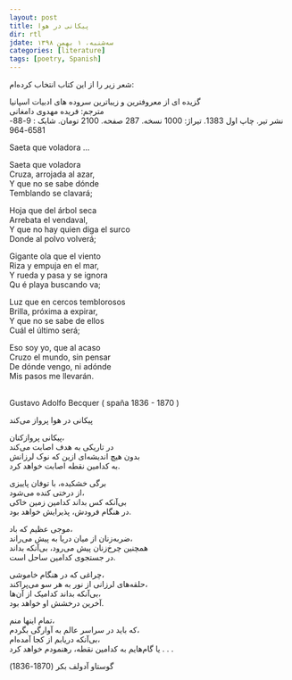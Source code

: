```yaml
---
layout: post
title: پیکانی در هوا
dir: rtl
jdate: سه‌شنبه، ۱ بهمن ۱۳۹۸
categories: [literature]
tags: [poetry, Spanish]
---
```


شعر زیر را از این کتاب انتخاب کرده‌ام:<br>

گزیده ای از معروفترین و زیباترین سروده های ادبیات اسپانیا<br>
مترجم: فریده مهدوی دامغانی<br> 
نشر تیر. چاپ اول 1383. تیراژ: 1000 نسخه. 287 صفحه. 2100 تومان. شابک : 9-88-6581-964


<div class="english-text">
Saeta que voladora ...<br>

Saeta que voladora<br>
Cruza, arrojada al azar,<br>
Y que no se sabe dónde<br>
Temblando se clavará;<br>

Hoja que del árbol seca<br>
Arrebata el vendaval,<br>
Y que no hay quien diga el surco<br>
Donde al polvo volverá;<br>

Gigante ola que el viento<br>
Riza y empuja en el mar,<br>
Y rueda y pasa y se ignora<br>
Qu é  playa buscando va;<br>

Luz que en cercos temblorosos<br>
Brilla, próxima a expirar,<br>
Y que no se sabe de ellos<br>
Cuál el último será;<br>

Eso soy yo, que al acaso<br>
Cruzo el mundo, sin pensar<br>
De dónde vengo, ni adónde<br>
Mis pasos me llevarán.<br><br>

Gustavo Adolfo Becquer ( spaña 1836 - 1870 )<br>
</div>

پیکانی در هوا پرواز می‌کند<br>

پیکانی پروازکنان،<br>
در تاریکی به هدف اصابت می‌کند<br>
بدون هیچ اندیشه‌ای ازین که نوک لرزانش<br>
به کدامین نقطه اصابت خواهد کرد.<br>

برگی خشکیده، با توفان پاییزی<br>
از درختی کنده می‌شود،<br>
بی‌آنکه کس بداند کدامین زمین خاکی<br>
در هنگام فرودش، پذیرایش خواهد بود.<br>

موجی عظیم که باد،<br>
ضربه‌زنان از میان دریا به پیش می‌راند،<br> 
همچنین چرخ‌زنان پیش می‌رود، بی‌آنکه بداند<br>
در جستجوی کدامین ساحل است.<br>

چراغی که در هنگام خاموشی،<br>
حلقه‌های لرزانی از نور به هر سو می‌پراکند،<br>
بی‌آنکه بداند کدامیک از آن‌ها،<br>
آخرین درخشش او خواهد بود.<br>

تمام اینها منم،<br>
که باید در سراسر عالم به آوارگی بگردم،<br>
بی‌آنکه دریابم از کجا آمده‌ام،<br>
یا گام‌هایم به کدامین نقطه، رهنمودم خواهد کرد . . .<br>

گوستاو آدولف بکر (1870-1836) 